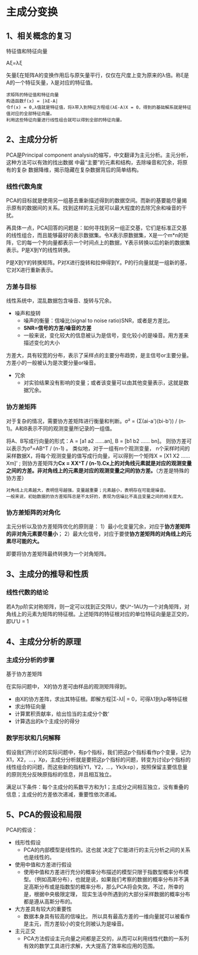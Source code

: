 # 主成分变换
## 1、相关概念的复习
特征值和特征向量

Aξ=λξ 

矢量ξ在矩阵A的变换作用后与原矢量平行，仅仅在尺度上变为原来的λ倍。称ξ是A的一个特征矢量，λ是对应的特征值。 
~~~
求矩阵的特征值和特征向量
构造函数f(x) = |λE-A|
令f(x) = 0,λ值就是特征值，将λ带入到特征方程组(λE-A)X = 0，得到的基础解系就是特征值对应的全部特征向量。
利用这些特征向量进行线性组合就可以得到全部的特征向量。
~~~

## 2、主成分分析
PCA是Principal component analysis的缩写，中文翻译为主元分析。主元分析，这种方法可以有效的找出数据 中最“主要”的元素和结构，去除噪音和冗余，将原有的复杂
数据降维，揭示隐藏在复杂数据背后的简单结构。
### 线性代数角度
PCA的目标就是使用另一组基去重新描述得到的数据空间。而新的基要能尽量揭示原有的数据间的关系。找到这样的主元就可以最大程度的去除冗余和噪音的干扰。

再具体一点，PCA回答的问题是：如何寻找到另一组正交基，它们是标准正交基的线性组合，而且能够最好的表示数据集。令X表示原数据集，X是一个m*n的矩阵，它的每一个列向量都表示一个时间点上的数据，Y表示转换以后的新的数据集表示。P是X到Y的线性转换。

P是X到Y的转换矩阵。P对X进行旋转和拉伸得到Y。P的行向量就是一组新的基，它对X进行重新表示。
### 方差与目标
线性系统中，混乱数据包含噪音、旋转与冗余。

* 噪声和旋转
  * 噪声的衡量：信噪比(signal to noise ratio)SNR，或者是方差比。
  * <b>SNR=信号的方差/噪音的方差</b>
  * 一般来说，变化较大的信息被认为是信号，变化较小的是噪音。用方差来描述变化的大小

方差大，具有较宽的分布，表示了采样点的主要分布趋势，是主信号or主要分量。方差小的一般被认为是次要分量or噪音。
* 冗余
  * 对实验结果没有影响的变量；或者该变量可以由其他变量表示，这就是数据冗余。
### 协方差矩阵
对于复杂的情况，需要协方差矩阵进行衡量和判断。σ² = (Σ(ai-a')(bi-b')) / (n-1)。A和B表示不同的观测变量所记录的一组值。

将A、B写成行向量的形式：A = [a1 a2 ……an], B = [b1 b2 …… bn]。 则协方差可以表示为σ²=AB^T / (n-1)  。 类似地，对于一组有m个观测变量， n个采样时间的采样数据X，将每个观测变量的值写成行向量，可以得到一个矩阵X = [X1 X2 …… Xm]' ; 则协方差矩阵为<b>Cx = XX^T / (n-1).Cx上的对角线元素就是对应的观测变量之间的方差。非对角线上的元素是对应的观测变量之间的协方差。</b>（方差是特殊的协方差）
~~~
对角线上元素越大，表明信号越强，变量越重要；元素越小，表明存在可能是噪音。
一般来说，初始数据的协方差矩阵总是不太好的，表现为信噪比不高且变量之间的相关度大。
~~~
### 协方差矩阵的对角化
主元分析以及协方差矩阵优化的原则是： 1）最小化变量冗余，对应于<b>协方差矩阵的非对角元素要尽量小</b>； 2）最大化信号，对应于要使<b>协方差矩阵的对角线上的元素尽可能的大。</b>

即要将协方差矩阵最终转换为一个对角矩阵。
## 3、主成分的推导和性质
### 线性代数的结论
若A为p阶实对称矩阵，则一定可以找到正交阵U，使U^-1AU为一个对角矩阵，对角线上的元素为矩阵的特征根。上述矩阵的特征根对应的单位特征向量是正交的，即U’U = 1
## 4、主成分分析的原理
### 主成分分析的步骤
基于协方差矩阵

在实际问题中， X的协方差可由样品的观测矩阵得到。
* 由X的协方差阵，求出其特征根。即解方程|Σ-λI| = 0，可得λ1到λp等特征根
* 求出特征向量
* 计算累积贡献率，给出恰当的主成分个数‘
* 计算选出的k个主成分的得分
### 数学形状和几何解释
假设我们所讨论的实际问题中，有p个指标，我们把这p个指标看作p个变量，记为X1，X2，…，Xp，主成分分析就是要把这p个指标的问题，转变为讨论p个指标的线性组合的问题，而这些新的指标Y1，Y2，…，Yk(k≤p），按照保留主要信息量的原则充分反映原指标的信息，并且相互独立。

满足以下条件：每个主成分的系数平方和为1；主成分之间相互独立，没有重叠的信息；主成分的方差依次递减，重要性依次递减。
## 5、PCA的假设和局限
PCA的假设：
* 线形性假设
  * PCA的内部模型是线性的。这也就 决定了它能进行的主元分析之间的关系也是线性的。
* 使用中值和方差进行假设
  * 使用中值和方差进行充分的概率分布描述的模型只限于指数型概率分布模型。（例如高斯分布），也就是说，如果我们考察的数据的概率分布并不满足高斯分布或是指数型的概率分布，那么PCA将会失效。不过，所幸的是，根据中央极限定理， 现实生活中所遇到的大部分采样数据的概率分布都是遵从高斯分布的。
* 大方差具有较大的重要性
  * 数据本身具有较高的信噪比， 所以具有最高方差的一维向量就可以被看作是主元，而方差较小的变化则被认为是噪音。
* 主元正交
  * PCA方法假设主元向量之间都是正交的，从而可以利用线性代数的一系列有效的数学工具进行求解，大大提高了效率和应用的范围。
